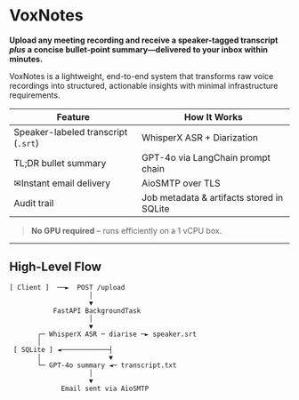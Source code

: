 # VoxNotes

**Upload any meeting recording and receive a speaker-tagged transcript _plus_ a concise bullet-point summary—delivered to your inbox within minutes.**



VoxNotes is a lightweight, end-to-end system that transforms raw voice recordings into structured, actionable insights with minimal infrastructure requirements.



| Feature                        | How It Works                          |
|-------------------------------|----------------------------------------|
|  Speaker-labeled transcript (`.srt`) | WhisperX ASR + Diarization             |
|  TL;DR bullet summary        | GPT-4o via LangChain prompt chain      |
| ✉Instant email delivery       | AioSMTP over TLS                       |
|  Audit trail                 | Job metadata & artifacts stored in SQLite |

> **No GPU required** – runs efficiently on a 1 vCPU box.

---

##  High-Level Flow

```text
[ Client ]  ──►  POST /upload
                    │
                    ▼
           FastAPI BackgroundTask
                    │
                    ▼
       ┌─ WhisperX ASR ─ diarise ─► speaker.srt
       │
 [ SQLite ] ◄────────────┤
       │                 ▼
       └─ GPT-4o summary ◄─ transcript.txt
                    │
                    ▼
             Email sent via AioSMTP

